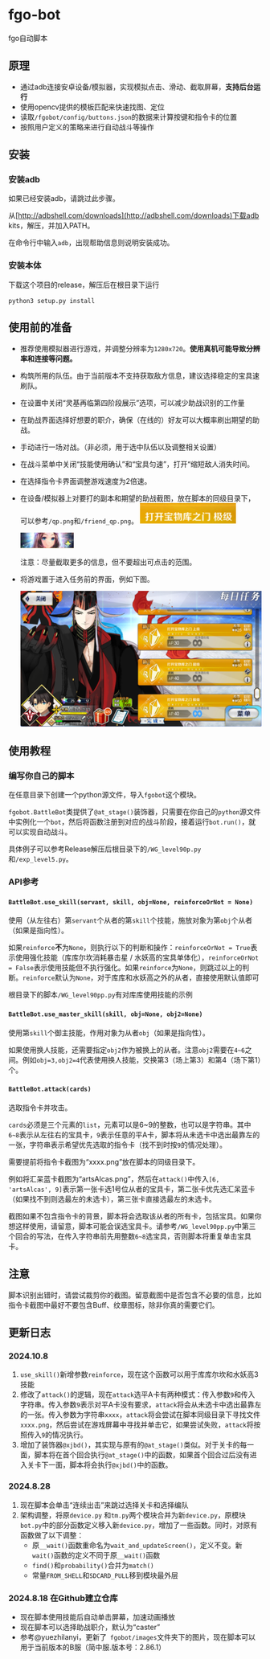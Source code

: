 # fgo-bot

fgo自动脚本

## 原理
- 通过adb连接安卓设备/模拟器，实现模拟点击、滑动、截取屏幕，**支持后台运行**
- 使用opencv提供的模板匹配来快速找图、定位
- 读取`/fgobot/config/buttons.json`的数据来计算按键和指令卡的位置
- 按照用户定义的策略来进行自动战斗等操作

## 安装

### 安装adb

如果已经安装adb，请跳过此步骤。

从[http://adbshell.com/downloads](http://adbshell.com/downloads)下载adb kits，解压，并加入PATH。

在命令行中输入`adb`，出现帮助信息则说明安装成功。

### 安装本体

下载这个项目的release，解压后在根目录下运行
```
python3 setup.py install
```

## 使用前的准备
- 推荐使用模拟器进行游戏，并调整分辨率为`1280x720`。**使用真机可能导致分辨率和连接等问题。**

- 构筑所用的队伍。由于当前版本不支持获取敌方信息，建议选择稳定的宝具速刷队。

- 在设置中关闭“灵基再临第四阶段展示”选项，可以减少助战识别的工作量

- 在助战界面选择好想要的职介，确保（在线的）好友可以大概率刷出期望的助战。

- 手动进行一场对战。（非必须，用于选中队伍以及调整相关设置）

- 在战斗菜单中关闭“技能使用确认”和“宝具匀速”，打开“缩短敌人消失时间。

- 在选择指令卡界面调整游戏速度为2倍速。

- 在设备/模拟器上对要打的副本和期望的助战截图，放在脚本的同级目录下，可以参考`/qp.png`和`/friend_qp.png`。
  ![quest](https://github.com/will7101/fgo-bot/blob/master/qp.png?raw=true)
  
  ![friend](https://github.com/will7101/fgo-bot/blob/master/friend_qp.png?raw=true)
  
  注意：尽量截取更多的信息，但不要超出可点击的范围。

- 将游戏置于进入任务前的界面，例如下图。

  ![how to run](https://github.com/JKrith/fgo-bot/blob/master/how_to_run.png)

## 使用教程

### 编写你自己的脚本

在任意目录下创建一个python源文件，导入`fgobot`这个模块。

`fgobot.BattleBot`类提供了`@at_stage()`装饰器，只需要在你自己的`python`源文件中实例化一个`bot`，然后将函数注册到对应的战斗阶段，接着运行`bot.run()`，就可以实现自动战斗。

具体例子可以参考Release解压后根目录下的`/WG_level90p.py`和`/exp_level5.py`。

### API参考

#### `BattleBot.use_skill(servant, skill, obj=None, reinforceOrNot = None)`

使用（从左往右）第`servant`个从者的第`skill`个技能，施放对象为第`obj`个从者（如果是指向性）。

如果`reinforce`**不**为`None`，则执行以下的判断和操作：`reinforceOrNot = True`表示使用强化技能（库库尔坎消耗暴击星 / 水妖高的宝具单体化），`reinforceOrNot = False`表示使用技能但不执行强化。如果`reinforce`为`None`，则跳过以上的判断。`reinforce`默认为`None`，对于库库和水妖高之外的从者，直接使用默认值即可

根目录下的脚本`/WG_level90pp.py`有对库库使用技能的示例

#### `BattleBot.use_master_skill(skill, obj=None, obj2=None)`

使用第`skill`个御主技能，作用对象为从者`obj`（如果是指向性）。

如果使用换人技能，还需要指定`obj2`作为被换上的从者。注意`obj2`需要在`4~6`之间。例如`obj=3,obj2=4`代表使用换人技能，交换第3（场上第3）和第4（场下第1）个。

#### `BattleBot.attack(cards)`

选取指令卡并攻击。

`cards`必须是三个元素的`list`，元素可以是6~9的整数，也可以是字符串。其中`6~8`表示从左往右的宝具卡，`9`表示任意的平A卡，脚本将从未选卡中选出最靠左的一张，字符串表示希望优先选取的指令卡（找不到时按`9`的情况处理）。

需要提前将指令卡截图为“xxxx.png”放在脚本的同级目录下。

例如将汇呆蓝卡截图为“artsAlcas.png”，然后在`attack()`中传入`[6, 'artsAlcas', 9]`表示第一张卡选1号位从者的宝具卡，第二张卡优先选汇呆蓝卡（如果找不到则选最左的未选卡），第三张卡直接选最左的未选卡。

截图如果不包含指令卡的背景，脚本将会选取该从者的所有卡，包括宝具。如果你想这样使用，请留意，脚本可能会误选宝具卡。请参考`/WG_level90pp.py`中第三个回合的写法，在传入字符串前先用整数`6~8`选宝具，否则脚本将重复单击宝具卡。

## 注意

脚本识别出错时，请尝试裁剪你的截图。留意截图中是否包含不必要的信息，比如指令卡截图中最好不要包含Buff、纹章图标，除非你真的需要它们。

## 更新日志

### 2024.10.8

1. `use_skill()`新增参数`reinforce`，现在这个函数可以用于库库尔坎和水妖高3技能
2. 修改了`attack()`的逻辑，现在`attack`选平A卡有两种模式：传入参数`9`和传入字符串。传入参数`9`表示对平A卡没有要求，`attack`将会从未选卡中选出最靠左的一张。传入参数为字符串`xxxx`，`attack`将会尝试在脚本同级目录下寻找文件`xxxx.png`，然后尝试在游戏屏幕中寻找并单击它，如果尝试失败，`attack`将按照传入`9`的情况执行。
3. 增加了装饰器`@xjbd()`，其实现与原有的`@at_stage()`类似。对于关卡的每一面，脚本将在首个回合执行`@at_stage()`中的函数，如果首个回合过后没有进入关卡下一面，脚本将会执行`@xjbd()`中的函数。

### 2024.8.28	

1. 现在脚本会单击“连续出击”来跳过选择关卡和选择编队
2. 架构调整，将原`device.py` 和`tm.py`两个模块合并为新`device.py`，原模块`bot.py`中的部分函数定义移入新`device.py`，增加了一些函数。同时，对原有函数做了以下调整：
   - 原`__wait()`函数重命名为`wait_and_updateScreen()`，定义不变。新`wait()`函数的定义不同于原`__wait()`函数
   - `find()`和`probability()`合并为`match()`
   - 常量`FROM_SHELL`和`SDCARD_PULL`移到模块最外层

### 2024.8.18	在Github建立仓库

- 现在脚本使用技能后自动单击屏幕，加速动画播放
- 现在脚本可以选择助战职介，默认为“caster”
- 参考@yuezhilanyi，更新了` fgobot/images`文件夹下的图片，现在脚本可以用于当前版本的B服（简中服.版本号：2.86.1）